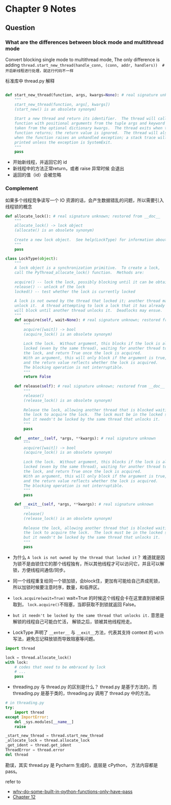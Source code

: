 # Chapter 9 Notes
## Question

### What are the differences between block mode and multithread mode
Convert blocking single mode to multithread mode, 
The only difference is adding 
`thread.start_new_thread(handle_conn, (conn, addr, handlers))  # 开启新线程进行处理，就这行代码不一样`

标准库中 thread.py 解释
```python

def start_new_thread(function, args, kwargs=None): # real signature unknown; restored from __doc__
    """
    start_new_thread(function, args[, kwargs])
    (start_new() is an obsolete synonym)
    
    Start a new thread and return its identifier.  The thread will call the
    function with positional arguments from the tuple args and keyword arguments
    taken from the optional dictionary kwargs.  The thread exits when the
    function returns; the return value is ignored.  The thread will also exit
    when the function raises an unhandled exception; a stack trace will be
    printed unless the exception is SystemExit.
    """
    pass
```

- 开始新线程，并返回它的 id
- 新线程中的方法正常return，或者 raise 异常时候 会退出
- 返回的值（id）会被忽略

### Complement
如果多个线程竞争读写一个 IO 资源的话，会产生数据错乱的问题，所以需要引入线程锁的概念
```python
def allocate_lock(): # real signature unknown; restored from __doc__
    """
    allocate_lock() -> lock object
    (allocate() is an obsolete synonym)
    
    Create a new lock object.  See help(LockType) for information about locks.
    """
    pass

class LockType(object):
    """
    A lock object is a synchronization primitive.  To create a lock,
    call the PyThread_allocate_lock() function.  Methods are:
    
    acquire() -- lock the lock, possibly blocking until it can be obtained
    release() -- unlock of the lock
    locked() -- test whether the lock is currently locked
    
    A lock is not owned by the thread that locked it; another thread may
    unlock it.  A thread attempting to lock a lock that it has already locked
    will block until another thread unlocks it.  Deadlocks may ensue.
    """
    def acquire(self, wait=None): # real signature unknown; restored from __doc__
        """
        acquire([wait]) -> bool
        (acquire_lock() is an obsolete synonym)
        
        Lock the lock.  Without argument, this blocks if the lock is already
        locked (even by the same thread), waiting for another thread to release
        the lock, and return True once the lock is acquired.
        With an argument, this will only block if the argument is true,
        and the return value reflects whether the lock is acquired.
        The blocking operation is not interruptible.
        """
        return False
    
    def release(self): # real signature unknown; restored from __doc__
        """
        release()
        (release_lock() is an obsolete synonym)
        
        Release the lock, allowing another thread that is blocked waiting for
        the lock to acquire the lock.  The lock must be in the locked state,
        but it needn't be locked by the same thread that unlocks it.
        """
        pass
    
    def __enter__(self, *args, **kwargs): # real signature unknown
        """
        acquire([wait]) -> bool
        (acquire_lock() is an obsolete synonym)
        
        Lock the lock.  Without argument, this blocks if the lock is already
        locked (even by the same thread), waiting for another thread to release
        the lock, and return True once the lock is acquired.
        With an argument, this will only block if the argument is true,
        and the return value reflects whether the lock is acquired.
        The blocking operation is not interruptible.
        """
        pass

    def __exit__(self, *args, **kwargs): # real signature unknown
        """
        release()
        (release_lock() is an obsolete synonym)
        
        Release the lock, allowing another thread that is blocked waiting for
        the lock to acquire the lock.  The lock must be in the locked state,
        but it needn't be locked by the same thread that unlocks it.
        """
        pass

```

- 为什么 `A lock is not owned by the thread that locked it`？
难道就是因为锁不是由锁住它的那个线程独有，所以其他线程才可以访问它，并且可以解锁，方便线程间通信/同步。

- 同一个线程重复给同一个锁加锁，会block住，更加有可能给自己弄成死锁，所以加锁时候要注意时序，数量，和临界区。

- `lock.acquire(wait=True)` wait=True 的时候这个线程会卡在这里直到锁被获取到，
  `lock.acquire()`不阻塞，当即获取不到锁就返回 False。

- `but it needn't be locked by the same thread that unlocks it.` 意思是解锁的线程自己可能白忙活，
解锁之后，锁被其他线程抢走。

- LockType 声明了 `__enter__` 与 `__exit__`方法，代表其支持 context 的 `with`写法，避免忘记释放锁而导致阻塞等问题。

```python
import thread

lock = thread.allocate_lock()
with lock:
    # codes that need to be embraced by lock
    # ...
    pass
```
- threading.py 与 thread.py 的区别是什么？
thread.py 是基于方法的，而 threading.py 是基于类的，threading.py 调用了 thread.py 中的方法。
```python
# in threading.py
try:
    import thread
except ImportError:
    del _sys.modules[__name__]
    raise

_start_new_thread = thread.start_new_thread
_allocate_lock = thread.allocate_lock
_get_ident = thread.get_ident
ThreadError = thread.error
del thread
```
勘误，其实 thread.py 是 Pycharm 生成的，底层是 cPython， 方法内容都是 pass。

refer to
- [why-do-some-built-in-python-functions-only-have-pass](https://stackoverflow.com/questions/38384206/why-do-some-built-in-python-functions-only-have-pass)
- [Chapter 12](../chapter12/readme.md)


